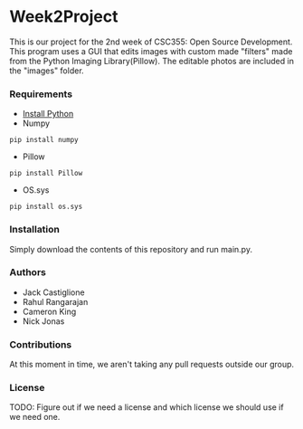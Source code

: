 # Week2Project #

This is our project for the 2nd week of CSC355: Open Source Development. This program uses a GUI that edits images with 
custom made "filters" made from the Python Imaging Library(Pillow). The editable photos are included in the "images" folder.

### Requirements ###

* [Install Python](https://www.python.org/downloads/)
* Numpy
```
pip install numpy
```
* Pillow
```
pip install Pillow
```
* OS.sys
```
pip install os.sys
```

### Installation ###

Simply download the contents of this repository and run main.py.

### Authors ###

* Jack Castiglione
* Rahul Rangarajan
* Cameron King
* Nick Jonas

### Contributions ###

At this moment in time, we aren't taking any pull requests outside our group.

### License ###

TODO: Figure out if we need a license and which license we should use if we need one.